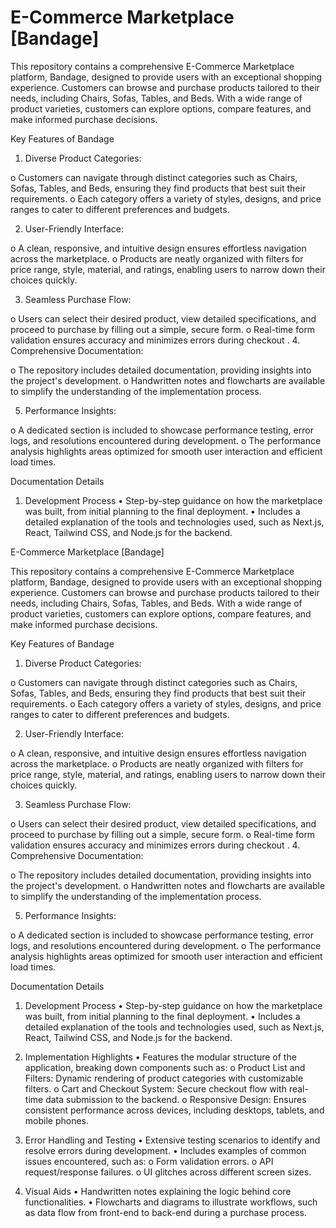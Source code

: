 

# E-Commerce Marketplace [Bandage]

This repository contains a comprehensive E-Commerce Marketplace platform, Bandage, designed to provide users with an exceptional shopping experience. Customers can browse and purchase products tailored to their needs, including Chairs, Sofas, Tables, and Beds. With a wide range of product varieties, customers can explore options, compare features, and make informed purchase decisions.

Key Features of Bandage

1.	Diverse Product Categories:

o	Customers can navigate through distinct categories such as Chairs, Sofas, Tables, and Beds, ensuring they find products that best suit their requirements.
o	Each category offers a variety of styles, designs, and price ranges to cater to different preferences and budgets.

2.	User-Friendly Interface:

o	A clean, responsive, and intuitive design ensures effortless navigation across the marketplace.
o	Products are neatly organized with filters for price range, style, material, and ratings, enabling users to narrow down their choices quickly.

3.	Seamless Purchase Flow:

o	Users can select their desired product, view detailed specifications, and proceed to purchase by filling out a simple, secure form.
o	Real-time form validation ensures accuracy and minimizes errors during checkout
.
4.	Comprehensive Documentation:

o	The repository includes detailed documentation, providing insights into the project's development.
o	Handwritten notes and flowcharts are available to simplify the understanding of the implementation process.

5.	Performance Insights:

o	A dedicated section is included to showcase performance testing, error logs, and resolutions encountered during development.
o	The performance analysis highlights areas optimized for smooth user interaction and efficient load times.

Documentation Details
1. Development Process
•	Step-by-step guidance on how the marketplace was built, from initial planning to the final deployment.
•	Includes a detailed explanation of the tools and technologies used, such as Next.js, React, Tailwind CSS, and Node.js for the backend.


E-Commerce Marketplace [Bandage]

This repository contains a comprehensive E-Commerce Marketplace platform, Bandage, designed to provide users with an exceptional shopping experience. Customers can browse and purchase products tailored to their needs, including Chairs, Sofas, Tables, and Beds. With a wide range of product varieties, customers can explore options, compare features, and make informed purchase decisions.

Key Features of Bandage

1.	Diverse Product Categories:

o	Customers can navigate through distinct categories such as Chairs, Sofas, Tables, and Beds, ensuring they find products that best suit their requirements.
o	Each category offers a variety of styles, designs, and price ranges to cater to different preferences and budgets.

2.	User-Friendly Interface:

o	A clean, responsive, and intuitive design ensures effortless navigation across the marketplace.
o	Products are neatly organized with filters for price range, style, material, and ratings, enabling users to narrow down their choices quickly.

3.	Seamless Purchase Flow:

o	Users can select their desired product, view detailed specifications, and proceed to purchase by filling out a simple, secure form.
o	Real-time form validation ensures accuracy and minimizes errors during checkout
.
4.	Comprehensive Documentation:

o	The repository includes detailed documentation, providing insights into the project's development.
o	Handwritten notes and flowcharts are available to simplify the understanding of the implementation process.

5.	Performance Insights:

o	A dedicated section is included to showcase performance testing, error logs, and resolutions encountered during development.
o	The performance analysis highlights areas optimized for smooth user interaction and efficient load times.

Documentation Details
1. Development Process
•	Step-by-step guidance on how the marketplace was built, from initial planning to the final deployment.
•	Includes a detailed explanation of the tools and technologies used, such as Next.js, React, Tailwind CSS, and Node.js for the backend.

2. Implementation Highlights
•	        Features the modular structure of the    application, breaking down components such as:
o	Product List and Filters: Dynamic rendering of product categories with customizable filters.
o	Cart and Checkout System: Secure checkout flow with real-time data submission to the backend.
o	Responsive Design: Ensures consistent performance across devices, including desktops, tablets, and mobile phones.

3. Error Handling and Testing
•	Extensive testing scenarios to identify and resolve errors during development.
•	Includes examples of common issues encountered, such as:
o	Form validation errors.
o	API request/response failures.
o	UI glitches across different screen sizes.
4. Visual Aids
•	Handwritten notes explaining the logic behind core functionalities.
•	Flowcharts and diagrams to illustrate workflows, such as data flow from front-end to back-end during a purchase process.
